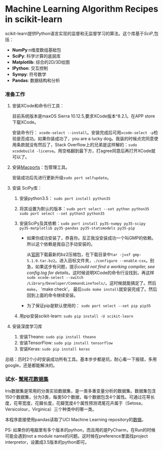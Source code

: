 # Machine Learning Algorithm Recipes in scikit-learn

scikit-learn提供Python语言实现的监督和无监督学习的算法。这个库基于*SciP*,包括：

-  **NumPy**:n维度数组基础包
-  **SciPy**: 科学计算的底层库
-  **Matplotlib**: 综合的2D/3D绘图
-  **IPython**: 交互控制
-  **Sympy**: 符号数学
-  **Pandas**: 数据结构和分析

### 准备工作

1. 安装XCode和命令行工具：

   目前系统版本是maxOS Sierra 10.12.5,要求XCode版本^8.2.1。在APP store下载XCode。

   安装命令行： `xcode-select --install`。安装完成后可用`xcode-select -p`检验是否成功。如果你装成功了，you are a lucky dog。我装的时候点完同意使用条款就没有然后了，Stack Overflow上的兄弟是这样解的：`sudo xcodebuild -license`。用空格翻到最下方，打agree同意后再打开XCode就可以了。

2. 安装[Macports](https://www.macports.org/)：包管理工具。

   安装成功后先进行更新升级`sudo port selfupdate`。

3. 安装 SciPy库：

   1. 安装python3.5： `sudo port install python35`

   2. 将其设置为默认的版本：`sudo port select --set python python35 sudo port select --set python3 python35`

   3. 安装SciPy及其依赖：`sudo port install py35-numpy py35-scipy py35-matplotlib py35-pandas py35-statsmodels py35-pip`

      -  如果你成功安装了，恭喜你。反正我没安装成功一个叫GMP的依赖。所以这个依赖是我自己手动安装的。

         从[官网](https://gmplib.org/)下载最新的bz2压缩包，在下载目录中`tar -jvxf gmp-5.1.0.tar.bz2`。进入目标文件夹，`./configure --enable-cxx`。别急，如果这步有问题，提示*could not find a working compiler, see config.log for details*。这时候说明XCode的命令行没找到，再这样`sudo xcode-select --switch /Library/Developer/CommandLineTools/`。这时候就能搞定了。然后`make`， 'make check'， 最后`sudo make install`就安装完成了。然后回到上面的命令继续安装。

      -  为了保证pip是默认使用的： `sudo port select --set pip pip35`

   4. 用pip安装scikit-learn: `sudo pip install -U scikit-learn`

4. 安装深度学习库

   1. 安装Theano: `sudo pip install theano`
   2. 安装TensorFlow: `sudo pip install tensorflow`
   3. 安装Keras: `sudo pip install keras`

总结：历时2个小时安装成功所有工具。基本步步都是坑，耐心看一下报错，多用google，还是都能解决的。

### 试水- [鹫尾花数据集](https://archive.ics.uci.edu/ml/datasets/Iris)

Iris数据集是常用的分类实验数据集，是一类多重变量分析的数据集。数据集包含150个数据集，分为3类，每类50个数据，每个数据包含4个属性。可通过花萼长度，花萼宽度，花瓣长度，花瓣宽度4个属性预测鸢尾花卉属于（Setosa，Versicolour，Virginica）三个种类中的哪一类。

本程序直接使用pandas读取了UCI Machine Learning repository的[数据](https://archive.ics.uci.edu/ml/machine-learning-databases/iris/iris.data)。

PS: 如果你的电脑里有多个版本的python，而且用的是PyCharm，在Run的时候可能会遇到not a module name的问题。这时候在preference里面找project interpretor，设置成3.5版本的python即可。
